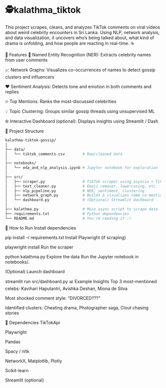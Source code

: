 # 🕵️kalathma_tiktok

This project scrapes, cleans, and analyzes TikTok comments on viral videos about weird celebrity encounters in Sri Lanka. Using NLP, network analysis, and data visualization, it uncovers who’s being talked about, what kind of drama is unfolding, and how people are reacting in real-time. ☕️

🚀 Features
🧠 Named Entity Recognition (NER): Extracts celebrity names from user comments

📈 Network Graphs: Visualizes co-occurrences of names to detect gossip clusters and influencers

❤️ Sentiment Analysis: Detects tone and emotion in both comments and replies

🔥 Top Mentions: Ranks the most-discussed celebrities

💡 Topic Clustering: Groups similar gossip threads using unsupervised ML

🌐 Interactive Dashboard (optional): Displays insights using Streamlit / Dash

📂 Project Structure
```bash
kalathma-tiktok-gossip/
│
├── data/
│   └── tiktok_comments.csv        # Raw/cleaned data
│
├── notebooks/
│   └── eda_and_nlp_analysis.ipynb # Jupyter notebook for exploration
│
├── src/
│   ├── scraper.py                 # TikTok scraper using asyncio + TikTokApi
│   ├── text_cleaner.py            # Emoji remover, lowercasing, etc.
│   ├── nlp_pipeline.py            # NER, sentiment, clustering
│   ├── network_graph.py           # Builds & visualizes name co-mention graphs
│   └── dashboard.py               # (Optional) Streamlit dashboard
│
├── kalathma.py                    # Main async script to scrape data
├── requirements.txt               # Python dependencies
└── README.md                      # You're reading it :)
```
🧪 How to Run
Install dependencies


pip install -r requirements.txt
Install Playwright (if scraping)


playwright install
Run the scraper

python kalathma.py
Explore the data Run the Jupyter notebook in notebooks/.

(Optional) Launch dashboard

streamlit run src/dashboard.py
📊 Example Insights
Top 3 most-mentioned celebs: Kavihari Haputantri, Avishka Deshan, Miona de Silva

Most shocked comment style: “DIVORCED???”

Identified clusters: Cheating drama, Photographer saga, Clout chasing stories

📌 Dependencies
TikTokApi

Playwright

Pandas

Spacy / nltk

NetworkX, Matplotlib, Plotly

Scikit-learn

Streamlit (optional)
